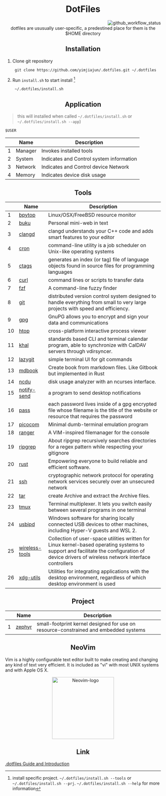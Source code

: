 <div align="center">
  <h1> DotFiles </h1>
</div>

<div align="right">
  <img src="https://github.com/yimjiajun/.dotfiles/actions/workflows/main.yml/badge.svg" alt="github_workflow_status">
</div>

<div align="center">
  dotfiles are ususually user-specific, a predestined place for them is the $HOME directory
</div>

<div align="center">
  <h2> Installation </h2>
</div>

1. Clone git repository

        git clone https://github.com/yimjiajun/.dotfiles.git ~/.dotfiles

2. Run `install.sh` to start install [^i1]

        ~/.dotfiles/install.sh

<div align="center">
  <h2> Application </h2>
</div>

> this will installed when called `~/.dotfiles/install.sh` or ` ~/.dotfiles/install.sh --app`)

    $USER

|   | Name    | Description                              |
| - | -       | -                                        |
| 1 | Manager | Invokes installed tools                  |
| 2 | System  | Indicates and Control system information |
| 3 | Network | Indicates and Control device Network     |
| 4 | Memory  | Indicates device disk usage              |


<div align="center">
  <h2> Tools </h2>
</div>

|    | Name                                                                               | Description                                                                                                                                                                                           |
| -  | -                                                                                  | -                                                                                                                                                                                                     |
| 1 | [bpytop](https://github.com/aristocratos/bpytop.git)                               | Linux/OSX/FreeBSD resource monitor                                                                                                                                                                    |
| 2 | [buku](https://github.com/jarun/buku.git)                                          | Personal mini-web in text                                                                                                                                                                             |
| 3 | [clangd](https://clangd.llvm.org/installation.html)                                | clangd understands your C++ code and adds smart features to your editor                                                                                                                               |
| 4 | [cron](https://en.wikipedia.org/wiki/Cron) | command-line utility is a job scheduler on Unix-like operating systems |
| 5 | [ctags](https://github.com/universal-ctags/ctags)                                  | generates an index (or tag) file of language objects found in source files for programming languages                                                                                                  |
| 6 | [curl](https://curl.se/)                                                           | command lines or scripts to transfer data                                                                                                                                                             |
| 7 | [fzf](https://github.com/junegunn/fzf)                                             | A command-line fuzzy finder                                                                                                                                                                           |
| 8 | [git](https://git-scm.com/)                                                        | distributed version control system designed to handle everything from small to very large projects with speed and efficiency.                                                                         |
| 9 | [gpg](https://gnupg.org/) | GnuPG allows you to encrypt and sign your data and communications |
| 10 | [htop](https://htop.dev/)                                                          | cross-platform interactive process viewer                                                                                                                                                             |
| 11 | [khal](https://github.com/pimutils/khal)                                           | standards based CLI and terminal calendar program, able to synchronize with CalDAV servers through vdirsyncer.                                                                                        |
| 12 | [lazygit](https://github.com/jesseduffield/lazygit)                                | simple terminal UI for git commands                                                                                                                                                                   |
| 13 | [mdbook](https://github.com/rust-lang/mdBook)                                      | Create book from markdown files. Like Gitbook but implemented in Rust                                                                                                                                 |
| 14 | [ncdu](https://dev.yorhel.nl/ncdu)                                                 | disk usage analyzer with an ncurses interface.                                                                                                                                                        |
| 15 | [notify-send](https://manpages.ubuntu.com/manpages/xenial/man1/notify-send.1.html) | a program to send desktop notifications                                                                                                                                                               |
| 16 | [pass](https://www.passwordstore.org/) | each password lives inside of a gpg encrypted file whose filename is the title of the website or resource that requires the password  |
| 17 | [picocom](https://github.com/npat-efault/picocom)                                  | Minimal dumb-terminal emulation program                                                                                                                                                               |
| 18 | [ranger](https://github.com/ranger/ranger)                                         | A VIM-inspired filemanager for the console                                                                                                                                                            |
| 19 | [ripgrep](https://github.com/BurntSushi/ripgrep)                                   | About ripgrep recursively searches directories for a regex pattern while respecting your gitignore                                                                                                    |
| 20 | [rust](https://github.com/rust-lang/rust)                                          | Empowering everyone to build reliable and efficient software.                                                                                                                                         |
| 21 | [ssh](https://en.wikipedia.org/wiki/Secure_Shell) | cryptographic network protocol for operating network services securely over an unsecured network |
| 22 | [tar](https://www.geeksforgeeks.org/tar-command-linux-examples/)                   | create Archive and extract the Archive files.                                                                                                                                                         |
| 23 | [tmux](https://github.com/tmux/tmux/wiki)                                          | Terminal multiplexer. It lets you switch easily between several programs in one terminal                                                                                                              |
| 24 | [usbipd](https://github.com/dorssel/usbipd-win)                                    | Windows software for sharing locally connected USB devices to other machines, including Hyper-V guests and WSL 2.                                                                                     |
| 25 | [wireless-tools](https://en.wikipedia.org/wiki/Wireless_tools_for_Linux)           | Collection of user-space utilities written for Linux kernel-based operating systems to support and facilitate the configuration of device drivers of wireless network interface controllers |
| 26 | [xdg-utils](https://packages.debian.org/sid/xdg-utils)                             | Utilities for integrating applications with the desktop environment, regardless of which desktop environment is used                                                                                  |

<div align="center">
  <h2> Project </h2>
</div>

|   | Name                                                                               | Description                                                                          |
| - | -                                                                                  | -                                                                                    |
| 1 | [zephyr](https://docs.zephyrproject.org/latest/develop/getting_started/index.html) | small-footprint kernel designed for use on resource-constrained and embedded systems |

<div align="center">
  <h2> NeoVim </h2>
</div>

Vim is a highly configurable text editor built to make creating and changing any kind of text very efficient. It is included as "vi" with most UNIX systems and with Apple OS X.

<div align="center">
  <a href="https://github.com/yimjiajun/neovim">
      <img src="https://upload.wikimedia.org/wikipedia/commons/4/4f/Neovim-logo.svg" alt="Neovim-logo" width="200">
  </a>
</div>

<div align="center">
  <h2> Link </h2>
</div>

[.dotfiles Guide and Introduction](https://yimjiajun.github.io/.dotfiles/)

[^i1]: install specific project. `~/.dotfiles/install.sh --tools` or `~/.dotfiles/install.sh --prj`. `~/.dotfiles/install.sh --help` for more information

